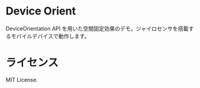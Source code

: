 # Device Orient

DeviceOrientation API を用いた空間固定効果のデモ。ジャイロセンサを搭載するモバイルデバイスで動作します。

# ライセンス

MIT License.
